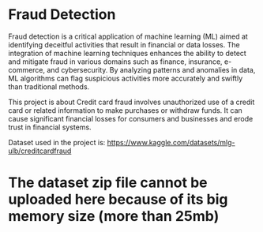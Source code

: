 # Fraud Detection
Fraud detection is a critical application of machine learning (ML) aimed at identifying deceitful activities that result in financial or data losses. The integration of machine learning techniques enhances the ability to detect and mitigate fraud in various domains such as finance, insurance, e-commerce, and cybersecurity. By analyzing patterns and anomalies in data, ML algorithms can flag suspicious activities more accurately and swiftly than traditional methods.

This project is about Credit card fraud involves unauthorized use of a credit card or related information to make purchases or withdraw funds. It can cause significant financial losses for consumers and businesses and erode trust in financial systems.

Dataset used in the project is:
https://www.kaggle.com/datasets/mlg-ulb/creditcardfraud

# The dataset zip file cannot be uploaded here because of its big memory size (more than 25mb)




